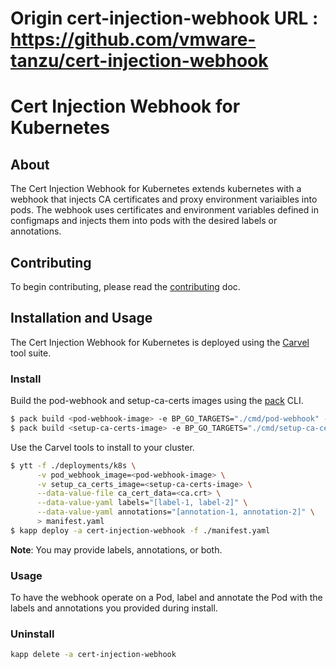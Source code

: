 # Origin cert-injection-webhook URL : https://github.com/vmware-tanzu/cert-injection-webhook
# Cert Injection Webhook for Kubernetes

## About

The Cert Injection Webhook for Kubernetes extends kubernetes with a webhook that injects
CA certificates and proxy environment variaibles into pods. The webhook uses certificates and
environment variables defined in configmaps and injects them into pods with the desired labels or annotations.

## Contributing

To begin contributing, please read the [contributing](CONTRIBUTING.md) doc.

## Installation and Usage

The Cert Injection Webhook for Kubernetes is deployed using the [Carvel](hhttps://carvel.dev/) tool suite.

### Install

Build the pod-webhook and setup-ca-certs images using the [pack](https://github.com/buildpacks/pack) CLI.

```bash
$ pack build <pod-webhook-image> -e BP_GO_TARGETS="./cmd/pod-webhook" --publish
$ pack build <setup-ca-certs-image> -e BP_GO_TARGETS="./cmd/setup-ca-certs" --publish
```

Use the Carvel tools to install to your cluster.

```bash
$ ytt -f ./deployments/k8s \
      -v pod_webhook_image=<pod-webhook-image> \
      -v setup_ca_certs_image=<setup-ca-certs-image> \
      --data-value-file ca_cert_data=<ca.crt> \
      --data-value-yaml labels="[label-1, label-2]" \
      --data-value-yaml annotations="[annotation-1, annotation-2]" \
      > manifest.yaml
$ kapp deploy -a cert-injection-webhook -f ./manifest.yaml
```

**Note**: You may provide labels, annotations, or both.

### Usage

To have the webhook operate on a Pod, label and annotate the Pod with the labels and annotations you provided during install.

### Uninstall

```bash
kapp delete -a cert-injection-webhook
```
